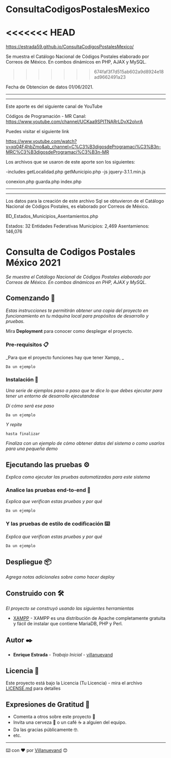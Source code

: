 # ConsultaCodigosPostalesMexico

<<<<<<< HEAD
=======
https://estrada59.github.io/ConsultaCodigosPostalesMexico/

Se muestra el Catálogo Nacional de Códigos Postales elaborado por Correos de México. En combos dinámicos en PHP, AJAX y MySQL.
>>>>>>> 674faf3f7d515ab602a9d8924e18ad9662491a23

Fecha de Obtencion de datos 01/06/2021.


----------------------------------------------------------------------------------------------------------------------------
----------------------------------------------------------------------------------------------------------------------------

Este aporte es del siguiente canal de YouTube

Códigos de Programación - MR Canal: https://www.youtube.com/channel/UCKaa9SPITNARrLDvX2olvrA

Puedes visitar el siguiente link

https://www.youtube.com/watch?v=xq04F4hbZmo&ab_channel=C%C3%B3digosdeProgramaci%C3%B3n-MRC%C3%B3digosdeProgramaci%C3%B3n-MR

Los archivos que se usaron de este aporte son los siguientes:

-includes
getLocalidad.php
getMunicipio.php
-js
jquery-3.1.1.min.js

conexion.php
guarda.php
index.php

----------------------------------------------------------------------------------------------------------------------------
----------------------------------------------------------------------------------------------------------------------------


Los datos para la creación de este archivo Sql  se obtuvieron de el Catálogo Nacional de Códigos Postales,
es elaborado por Correos de México.


BD_Estados_Municipios_Asentamientos.php

Estados: 32 Entidades Federativas
Municipios: 2,469
Asentamienos: 146,076


# Consulta de Codigos Postales México 2021

_Se muestra el Catálogo Nacional de Códigos Postales elaborado por Correos de México. En combos dinámicos en PHP, AJAX y MySQL._

## Comenzando 🚀

_Estas instrucciones te permitirán obtener una copia del proyecto en funcionamiento en tu máquina local para propósitos de desarrollo y pruebas._

Mira **Deployment** para conocer como desplegar el proyecto.


### Pre-requisitos 📋

_Para que el proyecto funciones hay que tener Xampp, _

```
Da un ejemplo
```

### Instalación 🔧

_Una serie de ejemplos paso a paso que te dice lo que debes ejecutar para tener un entorno de desarrollo ejecutandose_

_Dí cómo será ese paso_

```
Da un ejemplo
```

_Y repite_

```
hasta finalizar
```

_Finaliza con un ejemplo de cómo obtener datos del sistema o como usarlos para una pequeña demo_

## Ejecutando las pruebas ⚙️

_Explica como ejecutar las pruebas automatizadas para este sistema_

### Analice las pruebas end-to-end 🔩

_Explica que verifican estas pruebas y por qué_

```
Da un ejemplo
```

### Y las pruebas de estilo de codificación ⌨️

_Explica que verifican estas pruebas y por qué_

```
Da un ejemplo
```

## Despliegue 📦

_Agrega notas adicionales sobre como hacer deploy_

## Construido con 🛠️

_El proyecto se construyó usando las siguientes herramientas_


* [XAMPP](https://www.apachefriends.org/es/index.html) - XAMPP es una distribución de Apache completamente gratuita y fácil de instalar que contiene MariaDB, PHP y Perl.



## Autor ✒️

* **Enrique Estrada** - *Trabajo Inicial* - [villanuevand](https://github.com/estrada59)



## Licencia 📄

Este proyecto está bajo la Licencia (Tu Licencia) - mira el archivo [LICENSE.md](LICENSE.md) para detalles

## Expresiones de Gratitud 🎁

* Comenta a otros sobre este proyecto 📢
* Invita una cerveza 🍺 o un café ☕ a alguien del equipo. 
* Da las gracias públicamente 🤓.
* etc.



---
⌨️ con ❤️ por [Villanuevand](https://github.com/Villanuevand) 😊


